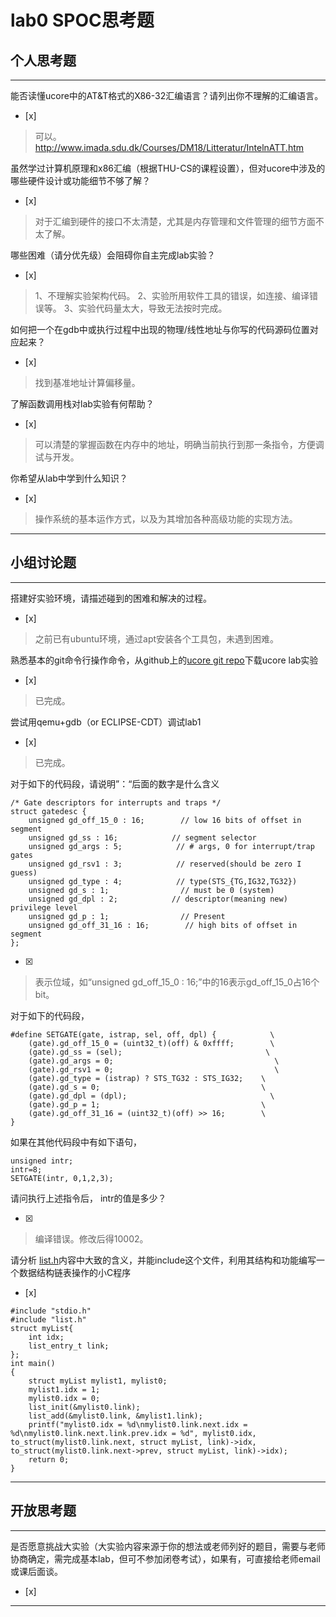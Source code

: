 # lab0 SPOC思考题

## 个人思考题

---

能否读懂ucore中的AT&T格式的X86-32汇编语言？请列出你不理解的汇编语言。
- [x]  

>   可以。
    http://www.imada.sdu.dk/Courses/DM18/Litteratur/IntelnATT.htm

虽然学过计算机原理和x86汇编（根据THU-CS的课程设置），但对ucore中涉及的哪些硬件设计或功能细节不够了解？
- [x]  

>   对于汇编到硬件的接口不太清楚，尤其是内存管理和文件管理的细节方面不太了解。


哪些困难（请分优先级）会阻碍你自主完成lab实验？
- [x]  

>   1、不理解实验架构代码。
    2、实验所用软件工具的错误，如连接、编译错误等。
    3、实验代码量太大，导致无法按时完成。

如何把一个在gdb中或执行过程中出现的物理/线性地址与你写的代码源码位置对应起来？
- [x]  

>   找到基准地址计算偏移量。

了解函数调用栈对lab实验有何帮助？
- [x]  

>   可以清楚的掌握函数在内存中的地址，明确当前执行到那一条指令，方便调试与开发。

你希望从lab中学到什么知识？
- [x]  

>   操作系统的基本运作方式，以及为其增加各种高级功能的实现方法。

---

## 小组讨论题

---

搭建好实验环境，请描述碰到的困难和解决的过程。
- [x]  

> 之前已有ubuntu环境，通过apt安装各个工具包，未遇到困难。

熟悉基本的git命令行操作命令，从github上的[ucore git repo](http://www.github.com/chyyuu/ucore_lab)下载ucore lab实验
- [x] 

> 已完成。

尝试用qemu+gdb（or ECLIPSE-CDT）调试lab1
- [x] 

> 已完成。

对于如下的代码段，请说明”：“后面的数字是什么含义
```
/* Gate descriptors for interrupts and traps */
struct gatedesc {
    unsigned gd_off_15_0 : 16;        // low 16 bits of offset in segment
    unsigned gd_ss : 16;            // segment selector
    unsigned gd_args : 5;            // # args, 0 for interrupt/trap gates
    unsigned gd_rsv1 : 3;            // reserved(should be zero I guess)
    unsigned gd_type : 4;            // type(STS_{TG,IG32,TG32})
    unsigned gd_s : 1;                // must be 0 (system)
    unsigned gd_dpl : 2;            // descriptor(meaning new) privilege level
    unsigned gd_p : 1;                // Present
    unsigned gd_off_31_16 : 16;        // high bits of offset in segment
};
```

- [x]  

> 表示位域，如“unsigned gd_off_15_0 : 16;”中的16表示gd_off_15_0占16个bit。

对于如下的代码段，
```
#define SETGATE(gate, istrap, sel, off, dpl) {            \
    (gate).gd_off_15_0 = (uint32_t)(off) & 0xffff;        \
    (gate).gd_ss = (sel);                                \
    (gate).gd_args = 0;                                    \
    (gate).gd_rsv1 = 0;                                    \
    (gate).gd_type = (istrap) ? STS_TG32 : STS_IG32;    \
    (gate).gd_s = 0;                                    \
    (gate).gd_dpl = (dpl);                                \
    (gate).gd_p = 1;                                    \
    (gate).gd_off_31_16 = (uint32_t)(off) >> 16;        \
}
```

如果在其他代码段中有如下语句，
```
unsigned intr;
intr=8;
SETGATE(intr, 0,1,2,3);
```
请问执行上述指令后， intr的值是多少？

- [x]  

> 编译错误。修改后得10002。

请分析 [list.h](https://github.com/chyyuu/ucore_lab/blob/master/labcodes/lab2/libs/list.h)内容中大致的含义，并能include这个文件，利用其结构和功能编写一个数据结构链表操作的小C程序
- [x]  

>
```
#include "stdio.h"
#include "list.h"
struct myList{
	int idx;
	list_entry_t link;
};
int main()
{
    struct myList mylist1, mylist0;
    mylist1.idx = 1;
    mylist0.idx = 0;
    list_init(&mylist0.link);
    list_add(&mylist0.link, &mylist1.link);
    printf("mylist0.idx = %d\nmylist0.link.next.idx = %d\nmylist0.link.next.link.prev.idx = %d", mylist0.idx, to_struct(mylist0.link.next, struct myList, link)->idx, to_struct(mylist0.link.next->prev, struct myList, link)->idx);
	return 0;
}
```

---

## 开放思考题

---

是否愿意挑战大实验（大实验内容来源于你的想法或老师列好的题目，需要与老师协商确定，需完成基本lab，但可不参加闭卷考试），如果有，可直接给老师email或课后面谈。
- [x]  

>  

---
